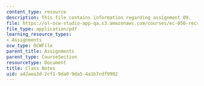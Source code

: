 ```yaml
---
content_type: resource
description: This file contains information regarding assignment 09.
file: https://ol-ocw-studio-app-qa.s3.amazonaws.com/courses/ec-050-recreate-experiments-from-history-inform-the-future-from-the-past-galileo-january-iap-2010/a42aea3d2cf19da09da54a1b7cdf9982_MITEC_050IAP10_assn09.pdf
file_type: application/pdf
learning_resource_types:
- Assignments
ocw_type: OCWFile
parent_title: Assignments
parent_type: CourseSection
resourcetype: Document
title: Class Notes
uid: a42aea3d-2cf1-9da0-9da5-4a1b7cdf9982
---
```

